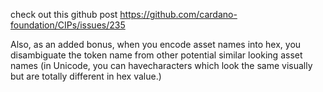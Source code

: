 check out this github post https://github.com/cardano-foundation/CIPs/issues/235

Also, as an added bonus, when you encode asset names into hex, you disambiguate the token name from other potential similar looking asset names
(in Unicode, you can havecharacters which look the same visually but are totally different in hex value.)
